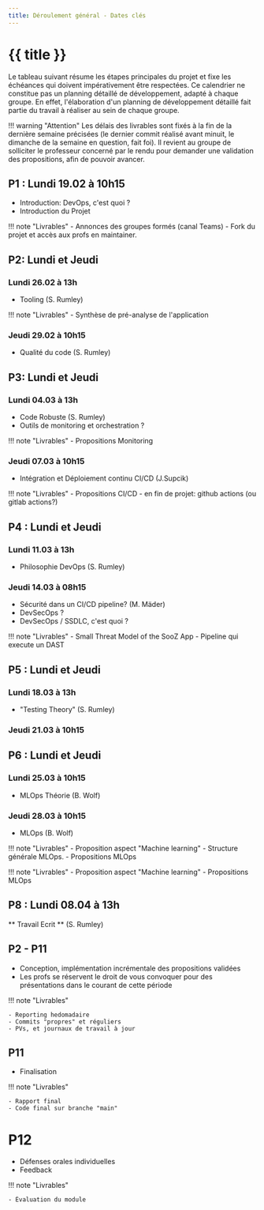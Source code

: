```yaml
---
title: Déroulement général - Dates clés
---
```


# {{ title }}

Le tableau suivant résume les étapes principales du projet et fixe les échéances qui doivent impérativement
être respectées. Ce calendrier ne constitue pas un planning détaillé de développement, adapté à chaque
groupe. En effet, l'élaboration d'un planning de développement détaillé fait partie du travail à réaliser
au sein de chaque groupe.

!!! warning "Attention"
    Les délais des livrables sont fixés à la fin de la dernière semaine précisées (le dernier commit
    réalisé avant minuit, le dimanche de la semaine en question, fait foi). Il revient au groupe de solliciter le
    professeur concerné par le rendu pour demander une validation des propositions, afin de pouvoir avancer.

## P1 : Lundi 19.02 à 10h15
- Introduction: DevOps, c'est quoi ?
- Introduction du Projet 

!!! note "Livrables"
    - Annonces des groupes formés (canal Teams)
    - Fork du projet et accès aux profs en maintainer.

## P2: Lundi et Jeudi

### Lundi 26.02 à 13h

- Tooling (S. Rumley)

!!! note "Livrables"
    - Synthèse de pré-analyse de l'application


### Jeudi 29.02 à 10h15

- Qualité du code (S. Rumley)    

## P3: Lundi et Jeudi

### Lundi 04.03 à 13h

- Code Robuste (S. Rumley) 
- Outils de monitoring et orchestration ? 

!!! note "Livrables"
    - Propositions Monitoring

### Jeudi 07.03 à 10h15

- Intégration et Déploiement continu CI/CD (J.Supcik)

!!! note "Livrables"
    - Propositions CI/CD
    - en fin de projet: github actions (ou gitlab actions?)

## P4 : Lundi et Jeudi

### Lundi 11.03 à 13h

- Philosophie DevOps (S. Rumley)    

### Jeudi 14.03 à 08h15

 - Sécurité dans un CI/CD pipeline? (M. Mäder)                  
- DevSecOps ?
- DevSecOps / SSDLC, c'est quoi ?

!!! note "Livrables"
    - Small Threat Model of the SooZ App
    - Pipeline qui execute un DAST 

## P5 : Lundi et Jeudi

### Lundi 18.03 à 13h
-  "Testing Theory" (S. Rumley)    

### Jeudi 21.03 à 10h15

## P6 : Lundi et Jeudi 


### Lundi 25.03 à 10h15
-  MLOps Théorie (B. Wolf) 

### Jeudi 28.03 à 10h15
-  MLOps (B. Wolf)

!!! note "Livrables"
    - Proposition aspect "Machine learning"
    - Structure générale MLOps.
    - Propositions MLOps

!!! note "Livrables"
    - Proposition aspect "Machine learning"
    - Propositions MLOps

## P8 : Lundi 08.04 à 13h
** Travail Ecrit ** (S. Rumley)   


## P2 - P11

- Conception, implémentation incrémentale des propositions validées
- Les profs se réservent le droit de vous convoquer pour des présentations dans le courant de cette période

!!! note "Livrables"
    
    - Reporting hedomadaire
    - Commits "propres" et réguliers
    - PVs, et journaux de travail à jour

## P11

- Finalisation

!!! note "Livrables"
    
    - Rapport final
    - Code final sur branche "main"

# P12

- Défenses orales individuelles
- Feedback

!!! note "Livrables"
    
    - Évaluation du module 






